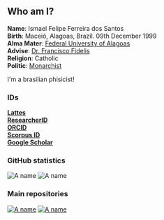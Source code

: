 ## Who am I?

**Name**: Ismael Felipe Ferreira dos Santos  
**Birth**: Maceió, Alagoas, Brazil. 09th December 1999  
**Alma Mater**: [Federal University of Alagoas](http://www.ufal.edu.br/ufal)  
**Advise**: [Dr. Francisco Fidelis](http://200.17.113.231/~fidelis)  
**Religion**: Catholic  
**Politic**: [Monarchist](https://monarquia.org.br/)

I'm a brasilian phisicist!

### IDs

[**Lattes**](http://lattes.cnpq.br/1281887099263383)  
[**ResearcherID**](https://publons.com/researcher/4644666/ismael-felipe-ferreira-dos-santos/)  
[**ORCID**](https://orcid.org/0000-0002-6652-9295)  
[**Scorpus ID**](https://www.scopus.com/authid/detail.uri?authorId=22979186900)  
[**Google Scholar**](https://scholar.google.com/citations?user=RktjGkgAAAAJ)

### GitHub statistics

![A name](https://github-readme-stats.vercel.app/api?username=ismaeldamiao&locale=en&show_icons=true&include_all_commits=true&count_private=true&theme=onedark)
![A name](https://github-readme-stats.vercel.app/api/top-langs/?username=ismaeldamiao&locale=en&langs_count=7&theme=onedark&layout=compact&exclude_repo=ismaeldamiao.github.io)

### Main repositories

[![A name](https://github-readme-stats.vercel.app/api/pin/?username=ismaeldamiao&locale=en&theme=onedark&repo=ismaeldamiao.github.io)](https://github.com/ismaeldamiao/ismaeldamiao.github.io)
[![A name](https://github-readme-stats.vercel.app/api/pin/?username=ismaeldamiao&locale=en&theme=onedark&repo=libismael)](https://github.com/ismaeldamiao/libismael)


<!---
ismaeldamiao/ismaeldamiao is a ✨ special ✨ repository because its `README.md` (this file) appears on your GitHub profile.
You can click the Preview link to take a look at your changes.
--->
